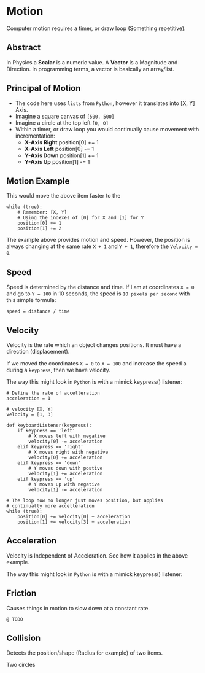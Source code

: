 # Motion
Computer motion requires a timer, or draw loop (Something repetitive).

## Abstract
In Physics a **Scalar** is a numeric value. A **Vector** is a Magnitude and Direction.
In programming terms, a vector is basically an array/list.

## Principal of Motion
- The code here uses `lists` from `Python`, however it translates into [X, Y] Axis.
- Imagine a square canvas of `[500, 500]`
- Imagine a circle at the top left `[0, 0]`
- Within a timer, or draw loop you would continually cause movement with incrementation:
    - **X-Axis Right** position[0] += 1
    - **X-Axis Left** position[0] -= 1
    - **Y-Axis Down** position[1] += 1
    - **Y-Axis Up** position[1] -= 1

## Motion Example
This would move the above item faster to the

    while (true):
        # Remember: [X, Y]
        # Using the indexes of [0] for X and [1] for Y
        position[0] += 1
        position[1] += 2

The example above provides motion and speed. However, the position
is always changing at the same rate `X + 1` and `Y + 1`, therefore the
`Velocity = 0`.

## Speed
Speed is determined by the distance and time.
If I am at coordinates `X = 0` and go to `Y = 100` in 10 seconds,
the speed is `10 pixels per second` with this simple formula:

    speed = distance / time

## Velocity
Velocity is the rate which an object changes positions. It must
have a direction (displacement).

If we moved the coordinates `X = 0` to `X = 100` and
increase the speed a during a `keypress`, then we have velocity.

The way this might look in `Python` is with a mimick keypress() listener:

    # Define the rate of accelleration
    acceleration = 1

    # velocity [X, Y]
    velocity = [1, 3]

    def keyboardListener(keypress):
        if keypress == 'left'
            # X moves left with negative
            velocity[0] -= acceleration
        elif keypress == 'right'
            # X moves right with negative
            velocity[0] += acceleration
        elif keypress == 'down'
            # Y moves down with postive
            velocity[1] += acceleration
        elif keypress == 'up'
            # Y moves up with negative
            velocity[1] -= acceleration

    # The loop now no longer just moves position, but applies
    # continually more accelleration
    while (true):
        position[0] += velocity[0] + acceleration
        position[1] += velocity[3] + acceleration


## Acceleration
Velocity is Independent of Acceleration.
See how it applies in the above example.

The way this might look in `Python` is with a mimick keypress() listener:

## Friction
Causes things in motion to slow down at a constant rate.


    @ TODO


## Collision
Detects the position/shape (Radius for example) of two items.

Two circles